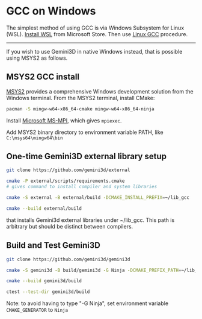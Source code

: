 # GCC on Windows

The simplest method of using GCC is via Windows Subsystem for Linux (WSL).
[Install WSL](https://www.microsoft.com/store/productId/9P9TQF7MRM4R)
from Microsoft Store.
Then use [Linux GCC](./Linux_gcc.md) procedure.

---

If you wish to use Gemini3D in native Windows instead, that is possible using MSYS2 as follows.

## MSYS2 GCC install

[MSYS2](https://www.scivision.dev/install-msys2-windows)
provides a comprehensive Windows development solution from the Windows terminal.
From the MSYS2 terminal, install CMake:

```sh
pacman -S mingw-w64-x86_64-cmake mingw-w64-x86_64-ninja
```

Install
[Microsoft MS-MPI](https://docs.microsoft.com/en-us/message-passing-interface/microsoft-mpi-release-notes),
which gives `mpiexec`.

Add MSYS2 binary directory to environment variable PATH, like `C:\msys64\mingw64\bin`

## One-time Gemini3D external library setup

```sh
git clone https://github.com/gemini3d/external

cmake -P external/scripts/requirements.cmake
# gives command to install compiler and system libraries

cmake -S external -B external/build -DCMAKE_INSTALL_PREFIX=~/lib_gcc

cmake --build external/build
```

that installs Gemini3d external libraries under ~/lib_gcc.
This path is arbitrary but should be distinct between compilers.

## Build and Test Gemini3D

```sh
git clone https://github.com/gemini3d/gemini3d

cmake -S gemini3d -B build/gemini3d -G Ninja -DCMAKE_PREFIX_PATH=~/lib_gcc

cmake --build gemini3d/build

ctest --test-dir gemini3d/build
```

Note: to avoid having to type "-G Ninja", set environment variable `CMAKE_GENERATOR` to `Ninja`
